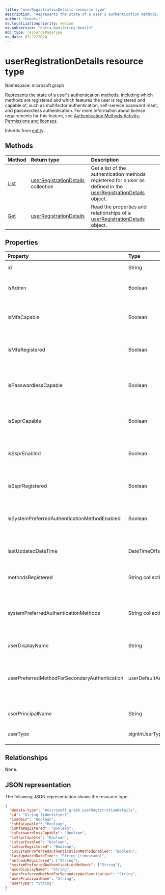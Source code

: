 ```yaml
---
title: "userRegistrationDetails resource type"
description: "Represents the state of a user's authentication methods, including which methods are registered and which features the user is registered and capable of, such as multifactor authentication, self-service password reset, and passwordless authentication."
author: "kvenkit"
ms.localizationpriority: medium
ms.subservice: "entra-monitoring-health"
doc_type: resourcePageType
ms.date: 07/22/2024
---
```


# userRegistrationDetails resource type

Namespace: microsoft.graph

Represents the state of a user's authentication methods, including which methods are registered and which features the user is registered and capable of, such as multifactor authentication, self-service password reset, and passwordless authentication. For more information about license requirements for this feature, see [Authentication Methods Activity: Permissions and licenses](/entra/identity/authentication/howto-authentication-methods-activity#permissions-and-licenses).

Inherits from [entity](../resources/entity.md).

## Methods

|Method|Return type|Description|
|:---|:---|:---|
|[List](../api/authenticationmethodsroot-list-userregistrationdetails.md)|[userRegistrationDetails](../resources/userregistrationdetails.md) collection|Get a list of the authentication methods registered for a user as defined in the [userRegistrationDetails](../resources/userregistrationdetails.md) object.|
|[Get](../api/userregistrationdetails-get.md)|[userRegistrationDetails](../resources/userregistrationdetails.md)|Read the properties and relationships of a [userRegistrationDetails](../resources/userregistrationdetails.md) object.|

## Properties

|Property|Type|Description|
|:---|:---|:---|
|id|String|User object identifier in Microsoft Entra ID. Inherited from [entity](../resources/entity.md).|
|isAdmin|Boolean|Indicates whether the user has an [admin role](/entra/identity/role-based-access-control/permissions-reference?toc=%2Fgraph%2Ftoc.json) in the tenant. This value can be used to check the authentication methods that privileged accounts are registered for and capable of.|
|isMfaCapable|Boolean|Indicates whether the user has registered a strong authentication method for multifactor authentication. The method must be allowed by the [authentication methods policy](../resources/authenticationmethodspolicy.md). Supports `$filter` (`eq`).|
|isMfaRegistered|Boolean|Indicates whether the user has registered a strong authentication method for multifactor authentication. The method may not necessarily be allowed by the [authentication methods policy](../resources/authenticationmethodspolicy.md). Supports `$filter` (`eq`).|
|isPasswordlessCapable|Boolean|Indicates whether the user has registered a passwordless strong authentication method (including FIDO2, Windows Hello for Business, and Microsoft Authenticator (Passwordless)) that is allowed by the [authentication methods policy](../resources/authenticationmethodspolicy.md). Supports `$filter` (`eq`).|
|isSsprCapable|Boolean|Indicates whether the user has registered the required number of authentication methods for self-service password reset and the user is allowed to perform self-service password reset by policy. Supports `$filter` (`eq`).|
|isSsprEnabled|Boolean|Indicates whether the user is allowed to perform self-service password reset by policy. The user may not necessarily have registered the required number of authentication methods for self-service password reset. Supports `$filter` (`eq`).|
|isSsprRegistered|Boolean|Indicates whether the user has registered the required number of authentication methods for self-service password reset. The user may not necessarily be allowed to perform self-service password reset by policy. Supports `$filter` (`eq`).|
|isSystemPreferredAuthenticationMethodEnabled|Boolean|Indicates whether system preferred authentication method is enabled. If enabled, the system dynamically determines the most secure authentication method among the methods registered by the user. Supports `$filter` (`eq`).|
|lastUpdatedDateTime|DateTimeOffset|The date and time (UTC) when the report was last updated. The DateTimeOffset type represents date and time information using ISO 8601 format and is always in UTC time. For example, midnight UTC on Jan 1, 2014 is `2014-01-01T00:00:00Z`.|
|methodsRegistered|String collection|Collection of authentication methods registered, such as `mobilePhone`, `email`, `passKeyDeviceBound`. Supports `$filter` (`any` with `eq`).|
|systemPreferredAuthenticationMethods|String collection| Collection of authentication methods that the system determined to be the most secure authentication methods among the registered methods for second factor authentication. Possible values are: `push`, `oath`, `voiceMobile`, `voiceAlternateMobile`, `voiceOffice`, `sms`, `none`, `unknownFutureValue`. Supports `$filter` (`any` with `eq`).|
|userDisplayName|String| The user display name, such as `Adele Vance`. Supports `$filter` (`eq`, `startsWith`) and `$orderby`.|
|userPreferredMethodForSecondaryAuthentication|userDefaultAuthenticationMethod|The method the user selected as the default second-factor for performing multifactor authentication. Possible values are: `push`, `oath`, `voiceMobile`, `voiceAlternateMobile`, `voiceOffice`, `sms`, `none`, `unknownFutureValue`. This property is used as preferred MFA method when **isSystemPreferredAuthenticationMethodEnabled** is `false`. Supports `$filter` (`any` with `eq`).|
|userPrincipalName|String|The user principal name, such as `AdeleV@contoso.com`. Supports `$filter` (`eq`, `startsWith`) and `$orderby`.|
|userType|signInUserType|Identifies whether the user is a member or guest in the tenant. The possible values are: `member`, `guest`, `unknownFutureValue`.|

## Relationships

None.

## JSON representation

The following JSON representation shows the resource type.

<!-- {
  "blockType": "resource",
  "keyProperty": "id",
  "@odata.type": "microsoft.graph.userRegistrationDetails",
  "baseType": "microsoft.graph.entity",
  "openType": false
}
-->
``` json
{
  "@odata.type": "#microsoft.graph.userRegistrationDetails",
  "id": "String (identifier)",
  "isAdmin": "Boolean",
  "isMfaCapable": "Boolean",
  "isMfaRegistered": "Boolean",
  "isPasswordlessCapable": "Boolean",
  "isSsprCapable": "Boolean",
  "isSsprEnabled": "Boolean",
  "isSsprRegistered": "Boolean",
  "isSystemPreferredAuthenticationMethodEnabled": "Boolean",
  "lastUpdatedDateTime": "String (timestamp)",
  "methodsRegistered": ["String"],
  "systemPreferredAuthenticationMethods": ["String"],
  "userDisplayName": "String",
  "userPreferredMethodForSecondaryAuthentication": "String",
  "userPrincipalName": "String",
  "userType": "String"
}
```
